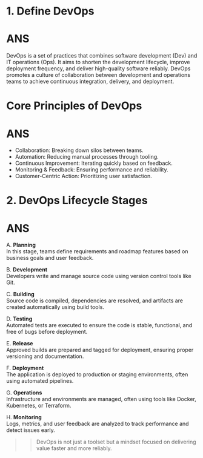 # 1. Define DevOps

  # ANS
   
DevOps is a set of practices that combines software development (Dev) and IT operations (Ops). It aims to shorten the development lifecycle, improve deployment frequency, and deliver high-quality software reliably. DevOps promotes a culture of collaboration between development and operations teams to achieve continuous integration, delivery, and deployment.

# Core Principles of DevOps

 # ANS
 
- Collaboration: Breaking down silos between teams.
- Automation: Reducing manual processes through tooling.
- Continuous Improvement: Iterating quickly based on feedback.
- Monitoring & Feedback: Ensuring performance and reliability.
- Customer-Centric Action: Prioritizing user satisfaction.

# 2. DevOps Lifecycle Stages

 # ANS
 
A. **Planning**  
   In this stage, teams define requirements and roadmap features based on business goals and user feedback.

B. **Development**  
   Developers write and manage source code using version control tools like Git.

C. **Building**  
   Source code is compiled, dependencies are resolved, and artifacts are created automatically using build tools.

D. **Testing**  
   Automated tests are executed to ensure the code is stable, functional, and free of bugs before deployment.

E. **Release**  
   Approved builds are prepared and tagged for deployment, ensuring proper versioning and documentation.

F. **Deployment**  
   The application is deployed to production or staging environments, often using automated pipelines.

G. **Operations**  
   Infrastructure and environments are managed, often using tools like Docker, Kubernetes, or Terraform.

H. **Monitoring**  
   Logs, metrics, and user feedback are analyzed to track performance and detect issues early.
   
>> DevOps is not just a toolset but a mindset focused on delivering value faster and more reliably.

   
